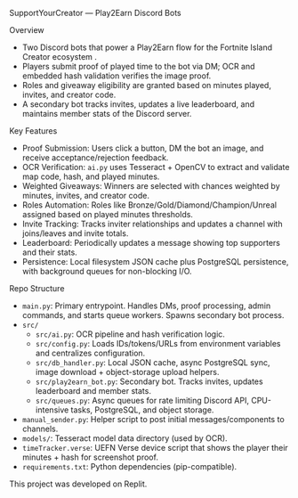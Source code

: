 SupportYourCreator — Play2Earn Discord Bots

Overview
- Two Discord bots that power a Play2Earn flow for the Fortnite Island Creator ecosystem .
- Players submit proof of played time to the bot via DM; OCR and embedded hash validation verifies the image proof.
- Roles and giveaway eligibility are granted based on minutes played, invites, and creator code.
- A secondary bot tracks invites, updates a live leaderboard, and maintains member stats of the Discord server.

Key Features
- Proof Submission: Users click a button, DM the bot an image, and receive acceptance/rejection feedback.
- OCR Verification: `ai.py` uses Tesseract + OpenCV to extract and validate map code, hash, and played minutes.
- Weighted Giveaways: Winners are selected with chances weighted by minutes, invites, and creator code.
- Roles Automation: Roles like Bronze/Gold/Diamond/Champion/Unreal assigned based on played minutes thresholds.
- Invite Tracking: Tracks inviter relationships and updates a channel with joins/leaves and invite totals.
- Leaderboard: Periodically updates a message showing top supporters and their stats.
- Persistence: Local filesystem JSON cache plus PostgreSQL persistence, with background queues for non-blocking I/O.

Repo Structure
- `main.py`: Primary entrypoint. Handles DMs, proof processing, admin commands, and starts queue workers. Spawns secondary bot process.
- `src/`
  - `src/ai.py`: OCR pipeline and hash verification logic.
  - `src/config.py`: Loads IDs/tokens/URLs from environment variables and centralizes configuration.
  - `src/db_handler.py`: Local JSON cache, async PostgreSQL sync, image download + object-storage upload helpers.
  - `src/play2earn_bot.py`: Secondary bot. Tracks invites, updates leaderboard and member stats.
  - `src/queues.py`: Async queues for rate limiting Discord API, CPU-intensive tasks, PostgreSQL, and object storage.
- `manual_sender.py`: Helper script to post initial messages/components to channels.
- `models/`: Tesseract model data directory (used by OCR).
- `timeTracker.verse`: UEFN Verse device script that shows the player their minutes + hash for screenshot proof.
- `requirements.txt`: Python dependencies (pip-compatible).

This project was developed on Replit.
